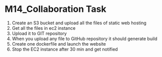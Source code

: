 # M14_Collaboration Task
1. Create an S3 bucket and upload all the files of static web hosting
2. Get all the files in ec2 instance
3. Upload it to GIT repository
4. When you upload any file to GitHub repository it should generate build
5. Create one dockerfile and launch the website
6. Stop the EC2 instance after 30 min and get notified
